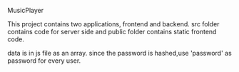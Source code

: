 MusicPlayer


This project contains two applications, frontend and backend. src folder contains code for server side and public folder contains static frontend code.

data is in js file as an array. since the password is hashed,use 'password' as password for every user.
